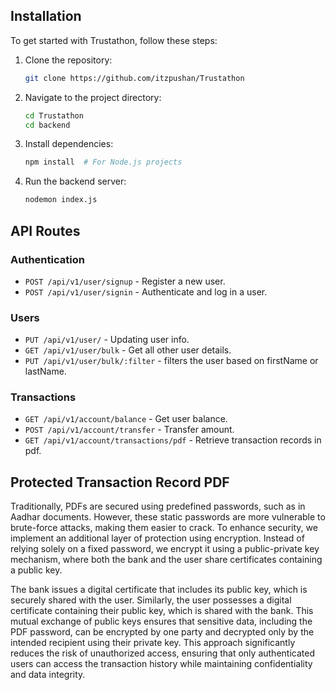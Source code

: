 ## Installation

To get started with Trustathon, follow these steps:

1. Clone the repository:
   ```sh
   git clone https://github.com/itzpushan/Trustathon
   ```
2. Navigate to the project directory:
   ```sh
   cd Trustathon
   cd backend
   ```
3. Install dependencies:
   ```sh
   npm install  # For Node.js projects
   ```
4. Run the backend server:
   ```sh
   nodemon index.js
   ```

## API Routes

### Authentication

- `POST /api/v1/user/signup` - Register a new user.
- `POST /api/v1/user/signin` - Authenticate and log in a user.

### Users

- `PUT /api/v1/user/` - Updating user info.
- `GET /api/v1/user/bulk` - Get all other user details.
- `PUT /api/v1/user/bulk/:filter` - filters the user based on firstName or lastName.

### Transactions

- `GET /api/v1/account/balance` - Get user balance.
- `POST /api/v1/account/transfer` - Transfer amount.
- `GET /api/v1/account/transactions/pdf` - Retrieve transaction records in pdf.

## Protected Transaction Record PDF

Traditionally, PDFs are secured using predefined passwords, such as in Aadhar documents. However, these static passwords are more vulnerable to brute-force attacks, making them easier to crack. To enhance security, we implement an additional layer of protection using encryption. Instead of relying solely on a fixed password, we encrypt it using a public-private key mechanism, where both the bank and the user share certificates containing a public key.

The bank issues a digital certificate that includes its public key, which is securely shared with the user. Similarly, the user possesses a digital certificate containing their public key, which is shared with the bank. This mutual exchange of public keys ensures that sensitive data, including the PDF password, can be encrypted by one party and decrypted only by the intended recipient using their private key. This approach significantly reduces the risk of unauthorized access, ensuring that only authenticated users can access the transaction history while maintaining confidentiality and data integrity.
